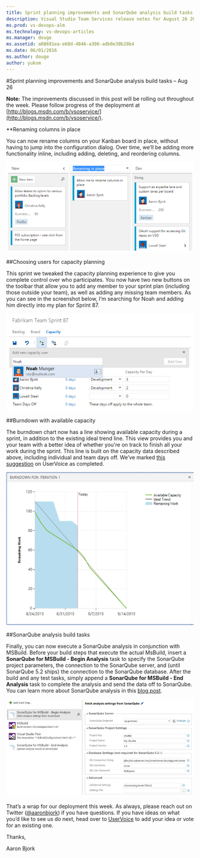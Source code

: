 ```yaml
---
title: Sprint planning improvements and SonarQube analysis build tasks – Aug 26
description: Visual Studio Team Services release notes for August 26 2015
ms.prod: vs-devops-alm
ms.technology: vs-devops-articles
ms.manager: douge
ms.assetid: a08691ea-e68d-4846-a306-adb0e30b28b4
ms.date: 06/01/2016
ms.author: douge
author: yukom
---
```


#Sprint planning improvements and SonarQube analysis build tasks – Aug 26

**Note:** The improvements discussed in this post will be rolling out throughout the week. Please follow progress of the deployment at [http://blogs.msdn.com/b/vsoservice/](http://blogs.msdn.com/b/vsoservice/).

**Renaming columns in place

You can now rename columns on your Kanban board in place, without having to jump into the configuration dialog. Over time, we’ll be adding more functionality inline, including adding, deleting, and reordering columns.

![Renaming in place](_img/8_26_01.png)

##Choosing users for capacity planning

This sprint we tweaked the capacity planning experience to give you complete control over who participates. You now have two new buttons on the toolbar that allow you to add any member to your sprint plan (including those outside your team), as well as adding any missing team members. As you can see in the screenshot below, I’m searching for Noah and adding him directly into my plan for Sprint 87.

![Adding a team member directly to a sprint plan](_img/8_26_02.png)

##Burndown with available capacity

The burndown chart now has a line showing available capacity during a sprint, in addition to the existing ideal trend line. This view provides you and your team with a better idea of whether you're on track to finish all your work during the sprint. This line is built on the capacity data described above, including individual and team days off. We’ve marked [this suggestion](http://visualstudio.uservoice.com/forums/121579-visual-studio/suggestions/4381480-burndown-chart-should-use-the-capacity-of-the-team) on UserVoice as completed.

![Burndown chart showing available capacity](_img/8_26_03.png)

##SonarQube analysis build tasks

Finally, you can now execute a SonarQube analysis in conjunction with MSBuild. Before your build steps that execute the actual MsBuild, insert a **SonarQube for MSBuild - Begin Analysis** task to specify the SonarQube project parameters, the connection to the SonarQube server, and (until SonarQube 5.2 ships) the connection to the SonarQube database. After the build and any test tasks, simply append a **SonarQube for MSBuild - End Analysis** task to complete the analysis and send the data off to SonarQube. You can learn more about SonarQube analysis in this [blog post](http://blogs.msdn.com/b/visualstudioalm/archive/2015/08/24/build-tasks-for-sonarqube-analysis.aspx).

![SonarQube build analysis settings](_img/8_26_04.png)

That’s a wrap for our deployment this week. As always, please reach out on Twitter ([@aaronbjork](https://twitter.com/aaronbjork)) if you have questions. If you have ideas on what you’d like to see us do next, head over to [UserVoice](http://visualstudio.uservoice.com/forums/330519-vso) to add your idea or vote for an existing one.

Thanks,

Aaron Bjork